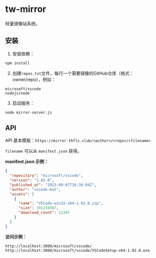 # tw-mirror
轻量镜像站系统。

## 安装

1. 安装依赖：
```bash
npm install
```

2. 创建`repos.txt`文件，每行一个需要镜像的GitHub仓库（格式：owner/repo），例如：
```
microsoft/vscode
nodejs/node
```

3. 启动服务：
```bash
node mirror-server.js
```

## API

API 基本模板：`https://mirror.thfls.club/<author>/<repo>/<filename>`

`filename` 可以从 `manifest.json` 获得。

**manifest.json 示例：**

```json
{
  "repository": "microsoft/vscode",
  "version": "1.82.0",
  "published_at": "2023-09-07T16:36:04Z",
  "author": "vscode-bot",
  "assets": [
    {
      "name": "VSCode-win32-x64-1.82.0.zip",
      "size": 101234567,
      "download_count": 12345
    }
  ]
}
```

**访问示例：**
```
http://localhost:3000/microsoft/vscode/
http://localhost:3000/microsoft/vscode/VSCodeSetup-x64-1.82.0.exe
```



